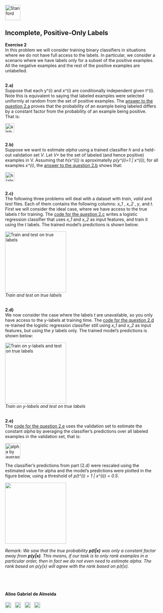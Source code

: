 <a href="https://i.dlpng.com/static/png/498606_preview.png"><img src="https://i.dlpng.com/static/png/498606_preview.png" title="Stanford" alt="Stanford" height="50"></a>

## Incomplete, Positive-Only Labels  
  
**Exercise 2**  
In this problem we will consider training binary classifiers in situations where we do not have full access to the labels. In particular, we consider a scenario where we have labels only for a subset of the positive examples. All the negative examples
and the rest of the positive examples are unlabelled.  

&nbsp;  
**2.a)**  
Suppose that each y^(i) and x^(i) are conditionally independent given t^(i). Note this is equivalent to saying that labeled examples were selected uniformly at random
from the set of positive examples. The [answer to the question 2.a](https://github.com/AlmeidaAlin3/MachineLearning/blob/master/ProblemSet1/Exercise2/ex2_a.md) proves that the probability of an example being labeled differs by a constant factor from the probability of an example being positive.  
That is:

<a href="https://github.com/AlmeidaAlin3/MachineLearning/blob/master/ProblemSet1/Exercise2/img/alpha.png"><img src="https://github.com/AlmeidaAlin3/MachineLearning/blob/master/ProblemSet1/Exercise2/img/alpha.png" title="alpha" alt="alpha" height="30"></a>

&nbsp;  
**2.b)**  
Suppose we want to estimate *alpha* using a trained classifier *h* and a held-out validation set *V*. Let *V+* be the set of labeled (and hence positive) examples in V. Assuming that *h(x^(i))* is aproximatelly *p(y^(i)=1 | x^(i))*, for all examples *x^(i)*, the [answer to the question 2.b](https://github.com/AlmeidaAlin3/MachineLearning/blob/master/ProblemSet1/Exercise2/ex2_a.md) shows that: 

<a href="https://github.com/AlmeidaAlin3/MachineLearning/blob/master/ProblemSet1/Exercise2/img/h_alpha.png"><img src="https://github.com/AlmeidaAlin3/MachineLearning/blob/master/ProblemSet1/Exercise2/img/h_alpha.png" title="h(alpha)" alt="h(alpha)" height="30"></a>

&nbsp;  
**2.c)**  
The following three problems will deal with a dataset with *train*, *valid* and *test* files. Each of them contains the following columns: *x_1* , *x_2* , *y*, and *t*. 
First we will consider the ideal case, where we have access to the true labels *t* for training. The [code for the question 2.c](https://github.com/AlmeidaAlin3/MachineLearning/blob/master/ProblemSet1/Exercise2/ex2_c.ipynb) writes a logistic regression classifier that uses *x_1* and *x_2* as input features, and train it using the *t* labels. The trained model’s predictions is shown below:  

<a href="https://github.com/AlmeidaAlin3/MachineLearning/blob/master/ProblemSet1/Exercise2/img/2c_plot.png"><img src="https://github.com/AlmeidaAlin3/MachineLearning/blob/master/ProblemSet1/Exercise2/img/2c_plot.png" title="Train and test on true labels" alt="Train and test on true labels" height="200"></a>  
*Train and test on true labels*

&nbsp;  
**2.d)**  
We now consider the case where the labels *t* are unavailable, so you only have access to the *y*-labels at training time. The [code for the question 2.d](https://github.com/AlmeidaAlin3/MachineLearning/blob/master/ProblemSet1/Exercise2/ex2_d.ipynb) re-trained the logistic regression classifier still using *x_1* and *x_2* as input features, but using the *y* labels only. 
The trained model’s predictions is shown below:  

<a href="https://github.com/AlmeidaAlin3/MachineLearning/blob/master/ProblemSet1/Exercise2/img/2d_plot.png"><img src="https://github.com/AlmeidaAlin3/MachineLearning/blob/master/ProblemSet1/Exercise2/img/2d_plot.png" title="Train on y-labels and test on true labels" alt="Train on y-labels and test on true labels" height="200"></a>  
*Train on y-labels and test on true labels*

&nbsp;  
**2.e)**  
The [code for the question 2.e](https://github.com/AlmeidaAlin3/MachineLearning/blob/master/ProblemSet1/Exercise2/ex2_e.ipynb) uses the validation set to estimate the constant *alpha* by averaging the classifier’s predictions over all labeled examples in the validation set, that is:

<a href="https://github.com/AlmeidaAlin3/MachineLearning/blob/master/ProblemSet1/Exercise2/img/alpha_avg.png"><img src="https://github.com/AlmeidaAlin3/MachineLearning/blob/master/ProblemSet1/Exercise2/img/alpha_avg.png" title="alpha by averaging the classifiers predictions over all labeled examples in the validation set" alt="alpha by averaging the classifiers predictions over all labeled examples in the validation set" height="50"></a>

The classifier’s predictions from part (2.d) were rescaled using the estimated value for alpha and the model’s predictions were plotted in the figure below, using a threshold of *p(t^(i) = 1 | x^(i)) = 0.5*.

<a href="https://github.com/AlmeidaAlin3/MachineLearning/blob/master/ProblemSet1/Exercise2/img/2e_plot.png"><img src="https://github.com/AlmeidaAlin3/MachineLearning/blob/master/ProblemSet1/Exercise2/img/2e_plot.png" title="" alt="" height="200"></a>

*Remark: We saw that the true probability **p(t|x)** was only a constant factor away from **p(y|x)**. This means, if our task is to only rank examples in a particular order, then in fact we do not even need to estimate alpha. The rank based on p(y|x) will agree with the rank based on p(t|x).*

&nbsp;  
---

#### Aline Gabriel de Almeida  
<a href="https://www.linkedin.com/in/alinegalmeida/"><img src="https://cdn3.iconfinder.com/data/icons/logos-and-brands-adobe/512/201_Linkedin-512.png" title="Linkedin: alinegalmeida" alt="https://www.linkedin.com/in/alinegalmeida/" height="20"></a>
&nbsp; <a href="https://www.kaggle.com/almeidaalin3"><img src="https://cdn3.iconfinder.com/data/icons/logos-and-brands-adobe/512/189_Kaggle-512.png" title="Kaggle: almeidaalin3" alt="https://www.kaggle.com/almeidaalin3" height="20"></a>
&nbsp; <a href="mailto:aline.gabriel.almeida@gmail.com"><img src="https://cdn3.iconfinder.com/data/icons/logos-and-brands-adobe/512/147_Gmail-512.png" title="aline.gabriel.almeida@gmail.com" alt="aline.gabriel.almeida@gmail.com" height="20"></a>
&nbsp; <a href="https://github.com/AlmeidaAlin3/"><img src="https://cdn3.iconfinder.com/data/icons/logos-and-brands-adobe/512/142_Github-512.png" title="Github: AlmeidaAlin3" alt="https://github.com/AlmeidaAlin3/" height="20"></a> 
